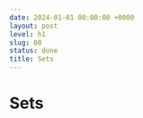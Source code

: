 ```yaml
---
date: 2024-01-01 00:00:00 +0000
layout: post
level: h1
slug: 08
status: done
title: Sets
---
```


# Sets